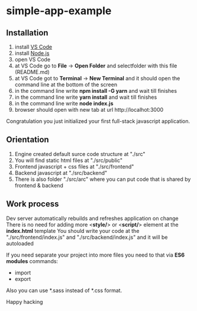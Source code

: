 # simple-app-example

## Installation

1. install [VS Code](https://code.visualstudio.com/download)
2. install [Node.js](https://nodejs.org/en/download)
3. open VS Code
4. at VS Code go to __File__ -> __Open Folder__ and selectfolder with this file (README.md)
5. at VS Code got to __Terminal__ -> __New Terminal__ and it should open the command line at the bottom of the screen
6. in the command line write __npm install -G yarn__ and wait till finishes
7. in the command line write __yarn install__ and wait till finishes
8. in the command line write __node index.js__
9. browser should open with new tab at url http://localhot:3000

Congratulation you just initialized your first full-stack javascript application.

## Orientation

1. Engine created default surce code structure at "./src"
2. You will find static html files at "./src/public"
3. Frontend javascript + css files at "./src/frontend"
4. Backend javascript at "./src/backend"
5. There is also folder "./src/arc" where you can put code that is shared by frontend & backend

## Work process

Dev server automatically rebuilds and refreshes application on change
There is no need for adding more <__style/__> or <__script/__> element at the __index.html__ template
You should write your code at the "./src/frontend/index.js" and "./src/backend/index.js" and it will be autoloaded

If you need separate your project into more files you need to that via __ES6 modules__ commands:
- import
- export  

Also you can use *.sass instead of *.css format.

 
Happy hacking
